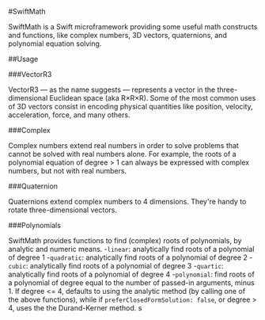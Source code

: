 #SwiftMath

SwiftMath is a Swift microframework providing some useful math constructs and functions, like complex numbers, 3D vectors, quaternions, and polynomial equation solving.

##Usage

###VectorR3

VectorR3 — as the name suggests — represents a vector in the three-dimensional Euclidean space (aka R×R×R).
Some of the most common uses of 3D vectors consist in encoding physical quantities like position, velocity, acceleration, force, and many others.

###Complex

Complex numbers extend real numbers in order to solve problems that cannot be solved with real numbers alone.
For example, the roots of a polynomial equation of degree > 1 can always be expressed with complex numbers, but not with real numbers.

###Quaternion

Quaternions extend complex numbers to 4 dimensions.
They're handy to rotate three-dimensional vectors.

###Polynomials

SwiftMath provides functions to find (complex) roots of polynomials, by analytic and numeric means.
-`linear`: analytically find roots of a polynomial of degree 1
-`quadratic`: analytically find roots of a polynomial of degree 2
-`cubic`: analytically find roots of a polynomial of degree 3
-`quartic`: analytically find roots of a polynomial of degree 4
-`polynomial`: find roots of a polynomial of degree equal to the number of passed-in arguments, minus 1. If degree <= 4, defaults to using the analytic method (by calling one of the above functions), while if `preferClosedFormSolution: false`, or degree > 4, uses the the Durand-Kerner method.
s